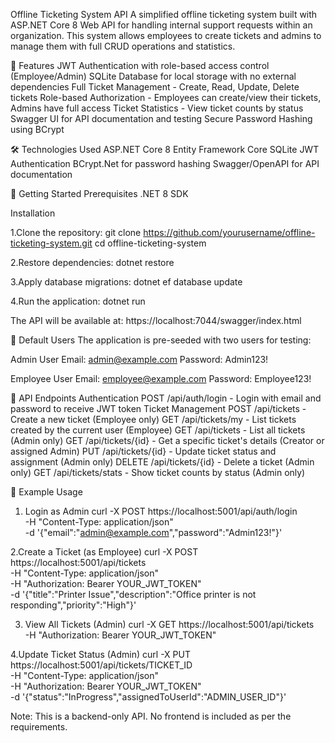 Offline Ticketing System API
A simplified offline ticketing system built with ASP.NET Core 8 Web API for handling internal support requests within an organization. 
This system allows employees to create tickets and admins to manage them with full CRUD operations and statistics.

🌟 Features
JWT Authentication with role-based access control (Employee/Admin)
SQLite Database for local storage with no external dependencies
Full Ticket Management - Create, Read, Update, Delete tickets
Role-based Authorization - Employees can create/view their tickets, Admins have full access
Ticket Statistics - View ticket counts by status
Swagger UI for API documentation and testing
Secure Password Hashing using BCrypt


🛠️ Technologies Used
ASP.NET Core 8
Entity Framework Core
SQLite
JWT Authentication
BCrypt.Net for password hashing
Swagger/OpenAPI for API documentation


🚀 Getting Started
Prerequisites
.NET 8 SDK

Installation

1.Clone the repository:
git clone https://github.com/yourusername/offline-ticketing-system.git
cd offline-ticketing-system

2.Restore dependencies:
dotnet restore

3.Apply database migrations:
dotnet ef database update

4.Run the application:
dotnet run

The API will be available at: https://localhost:7044/swagger/index.html

🔐 Default Users
The application is pre-seeded with two users for testing:

Admin User
Email: admin@example.com
Password: Admin123!

Employee User
Email: employee@example.com
Password: Employee123!

📡 API Endpoints
Authentication
POST /api/auth/login - Login with email and password to receive JWT token
Ticket Management
POST /api/tickets - Create a new ticket (Employee only)
GET /api/tickets/my - List tickets created by the current user (Employee)
GET /api/tickets - List all tickets (Admin only)
GET /api/tickets/{id} - Get a specific ticket's details (Creator or assigned Admin)
PUT /api/tickets/{id} - Update ticket status and assignment (Admin only)
DELETE /api/tickets/{id} - Delete a ticket (Admin only)
GET /api/tickets/stats - Show ticket counts by status (Admin only)

🧪 Example Usage
1. Login as Admin
curl -X POST https://localhost:5001/api/auth/login \
  -H "Content-Type: application/json" \
  -d '{"email":"admin@example.com","password":"Admin123!"}'

2.Create a Ticket (as Employee)
curl -X POST https://localhost:5001/api/tickets \
  -H "Content-Type: application/json" \
  -H "Authorization: Bearer YOUR_JWT_TOKEN" \
  -d '{"title":"Printer Issue","description":"Office printer is not responding","priority":"High"}'

3. View All Tickets (Admin)
curl -X GET https://localhost:5001/api/tickets \
  -H "Authorization: Bearer YOUR_JWT_TOKEN"

4.Update Ticket Status (Admin)
curl -X PUT https://localhost:5001/api/tickets/TICKET_ID \
  -H "Content-Type: application/json" \
  -H "Authorization: Bearer YOUR_JWT_TOKEN" \
  -d '{"status":"InProgress","assignedToUserId":"ADMIN_USER_ID"}'

  Note: This is a backend-only API. No frontend is included as per the requirements.
